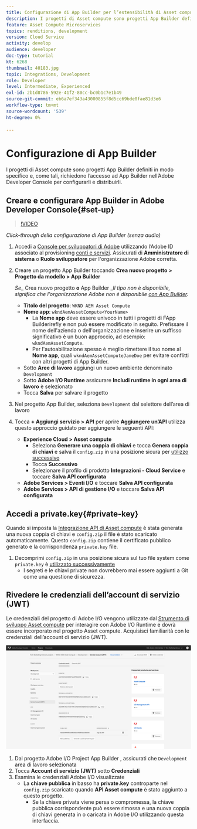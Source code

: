 ```yaml
---
title: Configurazione di App Builder per l’estensibilità di Asset compute
description: I progetti di Asset compute sono progetti App Builder definiti in modo specifico e, come tali, richiedono l’accesso ad App Builder nell’Adobe Developer Console per configurarli e distribuirli.
feature: Asset Compute Microservices
topics: renditions, development
version: Cloud Service
activity: develop
audience: developer
doc-type: tutorial
kt: 6268
thumbnail: 40183.jpg
topic: Integrations, Development
role: Developer
level: Intermediate, Experienced
exl-id: 2b1d8786-592e-41f2-80cc-bc0b1c7e1b49
source-git-commit: eb6a7ef343a43000855f8d5cc69bde0fae81d3e6
workflow-type: tm+mt
source-wordcount: '539'
ht-degree: 0%

---
```


# Configurazione di App Builder

I progetti di Asset compute sono progetti App Builder definiti in modo specifico e, come tali, richiedono l’accesso ad App Builder nell’Adobe Developer Console per configurarli e distribuirli.

## Creare e configurare App Builder in Adobe Developer Console{#set-up}

>[!VIDEO](https://video.tv.adobe.com/v/40183/?quality=12&learn=on)

_Click-through della configurazione di App Builder (senza audio)_

1. Accedi a [Console per sviluppatori di Adobe](https://console.adobe.io) utilizzando l’Adobe ID associato al provisioning [conti e servizi](./accounts-and-services.md). Assicurati di __Amministratore di sistema__ o __Ruolo sviluppatore__ per l&#39;organizzazione Adobe corretta.
1. Creare un progetto App Builder toccando __Crea nuovo progetto > Progetto da modello > App Builder__

   _Se__ Crea nuovo progetto __o__ App Builder __Il tipo non è disponibile, significa che l’organizzazione Adobe non è disponibile [con App Builder](#request-adobe-project-app-builder)._

   + __Titolo del progetto__: `WKND AEM Asset Compute`
   + __Nome app__: `wkndAemAssetCompute<YourName>`
      + La __Nome app__ deve essere univoco in tutti i progetti di FApp Builderirefly e non può essere modificato in seguito. Prefissare il nome dell&#39;azienda o dell&#39;organizzazione e inserire un suffisso significativo è un buon approccio, ad esempio: `wkndAemAssetCompute`.
      + Per l&#39;autoabilitazione spesso è meglio rimettere il tuo nome al __Nome app__, quali `wkndAemAssetComputeJaneDoe` per evitare conflitti con altri progetti di App Builder.
   + Sotto __Aree di lavoro__ aggiungi un nuovo ambiente denominato `Development`
   + Sotto __Adobe I/O Runtime__ assicurare __Includi runtime in ogni area di lavoro__ è selezionato
   + Tocca __Salva__ per salvare il progetto
1. Nel progetto App Builder, seleziona `Development` dal selettore dell’area di lavoro
1. Tocca __+ Aggiungi servizio > API__ per aprire __Aggiungere un’API__ utilizza questo approccio guidato per aggiungere le seguenti API:

   + __Experience Cloud > Asset compute__
      + Seleziona __Generare una coppia di chiavi__ e tocca __Genera coppia di chiavi__ e salva il `config.zip` in una posizione sicura per [utilizzo successivo](#private-key)
      + Tocca __Successivo__
      + Selezionare il profilo di prodotto __Integrazioni - Cloud Service__ e toccare __Salva API configurata__
   + __Adobe Services > Eventi I/O__ e toccare __Salva API configurata__
   + __Adobe Services > API di gestione I/O__ e toccare __Salva API configurata__

## Accedi a private.key{#private-key}

Quando si imposta la [Integrazione API di Asset compute](#set-up) è stata generata una nuova coppia di chiavi e `config.zip` il file è stato scaricato automaticamente. Questo `config.zip` contiene il certificato pubblico generato e la corrispondenza `private.key` file.

1. Decomprimi `config.zip` in una posizione sicura sul tuo file system come `private.key` è [utilizzato successivamente](../develop/environment-variables.md)
   + I segreti e le chiavi private non dovrebbero mai essere aggiunti a Git come una questione di sicurezza.

## Rivedere le credenziali dell’account di servizio (JWT)

Le credenziali del progetto di Adobe I/O vengono utilizzate dal [Strumento di sviluppo Asset compute](../develop/development-tool.md) per interagire con Adobe I/O Runtime e dovrà essere incorporato nel progetto Asset compute. Acquisisci familiarità con le credenziali dell’account di servizio (JWT).

![Credenziali account di Adobe Developer Service](./assets/app-builder/service-account.png)

1. Dal progetto Adobe I/O Project App Builder , assicurati che `Development` area di lavoro selezionata
1. Tocca __Account di servizio (JWT)__ sotto __Credenziali__
1. Esamina le credenziali Adobe I/O visualizzate
   + La __chiave pubblica__ in basso ha __private.key__ controparte nel `config.zip` scaricato quando __API Asset compute__ è stato aggiunto a questo progetto.
      + Se la chiave privata viene persa o compromessa, la chiave pubblica corrispondente può essere rimossa e una nuova coppia di chiavi generata in o caricata in Adobe I/O utilizzando questa interfaccia.
